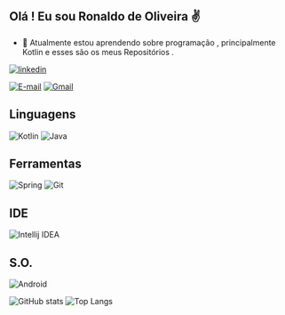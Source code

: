 ## Olá ! Eu sou Ronaldo de Oliveira ✌️

- 🌱 Atualmente estou aprendendo sobre programação , principalmente Kotlin e esses são os meus Repositórios .

[![linkedin](https://img.shields.io/badge/linkedin-0A66C2?style=for-the-badge&logo=linkedin&logoColor=white)](https://www.linkedin.com/in/ronaldo-oades)

[![E-mail](https://img.shields.io/badge/-Email-000?style=for-the-badge&logo=microsoft-outlook&logoColor=007BFF)](mailto:arqronaldo2003@yahoo.com.br)
[![Gmail](https://img.shields.io/badge/Gmail-333333?style=for-the-badge&logo=gmail&logoColor=red)](mailto:ronarqoliv@gmail.com)




## Linguagens 

![Kotlin](https://img.shields.io/badge/Kotlin-0095D5?&style=for-the-badge&logo=kotlin&logoColor=white)
![Java](https://img.shields.io/badge/Java-ED8B00?style=for-the-badge&logo=openjdk&logoColor=white)

## Ferramentas

![Spring](https://img.shields.io/badge/spring-%236DB33F.svg?style=for-the-badge&logo=spring&logoColor=white)
![Git](https://img.shields.io/badge/GIT-E44C30?style=for-the-badge&logo=git&logoColor=white)

## IDE

![Intellij IDEA](https://img.shields.io/badge/IntelliJ_IDEA-000000.svg?style=for-the-badge&logo=intellij-idea&logoColor=white)

## S.O.

![Android](https://img.shields.io/badge/Android-3DDC84?style=for-the-badge&logo=android&logoColor=white)

![GitHub stats](https://github-readme-stats.vercel.app/api?username=ArqRonaldo&show_icons=true&theme=radical)
![Top Langs](https://github-readme-stats-git-masterrstaa-rickstaa.vercel.app/api/top-langs/?username=ArqRonaldo&layout=compact&bg_color=000&border_color=30A3DC&title_color=E94D5F&text_color=FFF)

<!--
**ArqRonaldo/ArqRonaldo** is a ✨ _special_ ✨ repository because its `README.md` (this file) appears on your GitHub profile.
Here are some ideas to get you started:
- 🔭 I’m currently working on ...
- 🌱 I’m currently learning ...
- 👯 I’m looking to collaborate on ...
- 🤔 I’m looking for help with ...
- 💬 Ask me about ...
- 📫 How to reach me: ...
- 😄 Pronouns: ...
- ⚡ Fun fact: ...
-->
